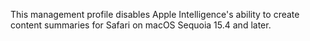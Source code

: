 This management profile disables Apple Intelligence's ability to create content summaries for Safari on macOS Sequoia 15.4 and later.